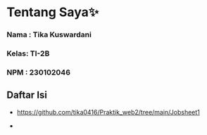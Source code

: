 # Tentang Saya✨
### Nama : Tika Kuswardani
### Kelas: TI-2B
### NPM  : 230102046

## Daftar Isi
- https://github.com/tika0416/Praktik_web2/tree/main/Jobsheet1

- 

